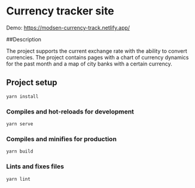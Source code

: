# Currency tracker site

Demo: https://modsen-currency-track.netlify.app/

##Description

The project supports the current exchange rate with the ability to convert currencies. The project contains pages with a chart of currency dynamics for the past month and a map of city banks with a certain currency.

## Project setup

```
yarn install
```

### Compiles and hot-reloads for development

```
yarn serve
```

### Compiles and minifies for production

```
yarn build
```

### Lints and fixes files

```
yarn lint
```
